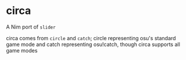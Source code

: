 circa
=====

A Nim port of `slider`

circa comes from `circle` and `catch`; circle representing osu's standard game mode and catch representing osu!catch, though circa supports all game modes


